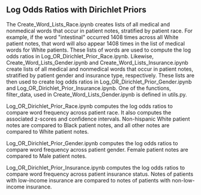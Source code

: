 ## Log Odds Ratios with Dirichlet Priors

The Create_Word_Lists_Race.ipynb creates lists of all medical and nonmedical words that occur in patient notes, stratified by patient race. For example, if the word "intestinal" occurred 1408 times across all White patient notes, that word will also appear 1408 times in the list of medical words for White patients. These lists of words are used to compute the log odds ratios in Log_OR_Dirichlet_Prior_Race.ipynb. Likewise, Create_Word_Lists_Gender.ipynb and Create_Word_Lists_Insurance.ipynb create lists of all medical and nonmedical words that occur in patient notes, stratified by patient gender and insurance type, respectively. These lists are then used to create log odds ratios in Log_OR_Dirichlet_Prior_Gender.ipynb and Log_OR_Dirichlet_Prior_Insurance.ipynb. One of the functions, filter_data, used in Create_Word_Lists_Gender.ipynb is defined in utils.py.

Log_OR_Dirichlet_Prior_Race.ipynb computes the log odds ratios to compare word frequency across patient race. It also computes the associated z-scores and confidence intervals. Non-hispanic White patient notes are compared to Black patient notes, and all other notes are compared to White patient notes.

Log_OR_Dirichlet_Prior_Gender.ipynb computes the log odds ratios to compare word frequency across patient gender. Female patient notes are compared to Male patient notes.

Log_OR_Dirichlet_Prior_Insurance.ipynb computes the log odds ratios to compare word frequency across patient insurance status. Notes of patients with low-income insurance are compared to notes of patients with non-low-income insurance.
